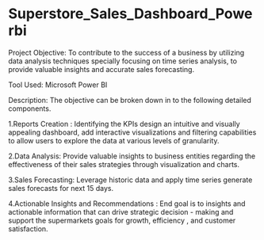 # Superstore_Sales_Dashboard_Powerbi

Project Objective: To contribute to the success of a business by utilizing data analysis techniques specially focusing on time series analysis, to provide valuable insights and accurate sales forecasting.

Tool Used: Microsoft Power BI

Description: The objective can be broken down in to the following detailed components.

1.Reports Creation : Identifying the KPIs design an intuitive and visually appealing dashboard, add interactive visualizations and filtering capabilities to allow users to explore the data at various levels of granularity.

2.Data Analysis: Provide valuable insights to business entities regarding the effectiveness of their sales strategies through visualization and charts.

3.Sales Forecasting: Leverage historic data and apply time series generate sales forecasts for next 15 days.

4.Actionable Insights and Recommendations : End goal is to insights and actionable information that can drive strategic decision - making and support the supermarkets goals for growth, efficiency , and customer satisfaction.
